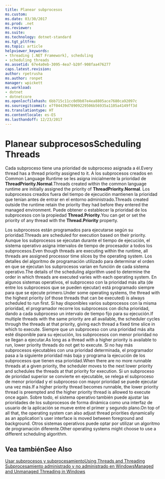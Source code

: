 ```yaml
---
title: Planear subprocesos
ms.custom: 
ms.date: 03/30/2017
ms.prod: .net
ms.reviewer: 
ms.suite: 
ms.technology: dotnet-standard
ms.tgt_pltfrm: 
ms.topic: article
helpviewer_keywords:
- threading [.NET Framework], scheduling
- scheduling threads
ms.assetid: 67e4a0eb-3095-4ea7-b20f-908faa476277
caps.latest.revision: 
author: rpetrusha
ms.author: ronpet
manager: wpickett
ms.workload:
- dotnet
- dotnetcore
ms.openlocfilehash: 6bb715c11cc0d9b07e4ea8805ace7680ca92097c
ms.sourcegitcommit: e7f04439d78909229506b56935a1105a4149ff3d
ms.translationtype: HT
ms.contentlocale: es-ES
ms.lasthandoff: 12/23/2017
---
```

# <a name="scheduling-threads"></a><span data-ttu-id="7a7bb-102">Planear subprocesos</span><span class="sxs-lookup"><span data-stu-id="7a7bb-102">Scheduling Threads</span></span>
<span data-ttu-id="7a7bb-103">Cada subproceso tiene una prioridad de subproceso asignada a él.</span><span class="sxs-lookup"><span data-stu-id="7a7bb-103">Every thread has a thread priority assigned to it.</span></span> <span data-ttu-id="7a7bb-104">A los subprocesos creados en Common Language Runtime se les asigna inicialmente la prioridad de **ThreadPriority.Normal**.</span><span class="sxs-lookup"><span data-stu-id="7a7bb-104">Threads created within the common language runtime are initially assigned the priority of **ThreadPriority.Normal**.</span></span> <span data-ttu-id="7a7bb-105">Los subprocesos creados fuera del tiempo de ejecución mantienen la prioridad que tenían antes de entrar en el entorno administrado.</span><span class="sxs-lookup"><span data-stu-id="7a7bb-105">Threads created outside the runtime retain the priority they had before they entered the managed environment.</span></span> <span data-ttu-id="7a7bb-106">Puede obtener o establecer la prioridad de los subprocesos con la propiedad **Thread.Priority**.</span><span class="sxs-lookup"><span data-stu-id="7a7bb-106">You can get or set the priority of any thread with the **Thread.Priority** property.</span></span>  
  
 <span data-ttu-id="7a7bb-107">Los subprocesos están programados para ejecutarse según su prioridad.</span><span class="sxs-lookup"><span data-stu-id="7a7bb-107">Threads are scheduled for execution based on their priority.</span></span> <span data-ttu-id="7a7bb-108">Aunque los subprocesos se ejecutan durante el tiempo de ejecución, el sistema operativo asigna intervalos de tiempo de procesador a todos los subprocesos.</span><span class="sxs-lookup"><span data-stu-id="7a7bb-108">Even though threads are executing within the runtime, all threads are assigned processor time slices by the operating system.</span></span> <span data-ttu-id="7a7bb-109">Los detalles del algoritmo de programación utilizado para determinar el orden en que se ejecutan los subprocesos varían en función de cada sistema operativo.</span><span class="sxs-lookup"><span data-stu-id="7a7bb-109">The details of the scheduling algorithm used to determine the order in which threads are executed varies with each operating system.</span></span> <span data-ttu-id="7a7bb-110">En algunos sistemas operativos, el subproceso con la prioridad más alta (de entre los subprocesos que se pueden ejecutar) está programado siempre para que se ejecute primero.</span><span class="sxs-lookup"><span data-stu-id="7a7bb-110">Under some operating systems, the thread with the highest priority (of those threads that can be executed) is always scheduled to run first.</span></span> <span data-ttu-id="7a7bb-111">Si hay disponibles varios subprocesos con la misma prioridad, el programador recorre los subprocesos con dicha prioridad, dando a cada subproceso un intervalo de tiempo fijo para su ejecución.</span><span class="sxs-lookup"><span data-stu-id="7a7bb-111">If multiple threads with the same priority are all available, the scheduler cycles through the threads at that priority, giving each thread a fixed time slice in which to execute.</span></span> <span data-ttu-id="7a7bb-112">Siempre que un subproceso con una prioridad más alta esté disponible para su ejecución, los subprocesos con menor prioridad no se llegan a ejecutar.</span><span class="sxs-lookup"><span data-stu-id="7a7bb-112">As long as a thread with a higher priority is available to run, lower priority threads do not get to execute.</span></span> <span data-ttu-id="7a7bb-113">Si no hay más subprocesos ejecutables con una prioridad determinada, el programador pasa a la siguiente prioridad más baja y programa la ejecución de los subprocesos que tienen esa prioridad.</span><span class="sxs-lookup"><span data-stu-id="7a7bb-113">When there are no more runnable threads at a given priority, the scheduler moves to the next lower priority and schedules the threads at that priority for execution.</span></span> <span data-ttu-id="7a7bb-114">Si un subproceso de prioridad superior se convierte en ejecutable, se relega el subproceso de menor prioridad y el subproceso con mayor prioridad se puede ejecutar una vez más.</span><span class="sxs-lookup"><span data-stu-id="7a7bb-114">If a higher priority thread becomes runnable, the lower priority thread is preempted and the higher priority thread is allowed to execute once again.</span></span> <span data-ttu-id="7a7bb-115">Sobre todo, el sistema operativo también puede ajustar las prioridades de los subprocesos de forma dinámica como una interfaz de usuario de la aplicación se mueve entre el primer y segundo plano.</span><span class="sxs-lookup"><span data-stu-id="7a7bb-115">On top of all that, the operating system can also adjust thread priorities dynamically as an application's user interface is moved between foreground and background.</span></span> <span data-ttu-id="7a7bb-116">Otros sistemas operativos puede optar por utilizar un algoritmo de programación diferente.</span><span class="sxs-lookup"><span data-stu-id="7a7bb-116">Other operating systems might choose to use a different scheduling algorithm.</span></span>  
  
## <a name="see-also"></a><span data-ttu-id="7a7bb-117">Vea también</span><span class="sxs-lookup"><span data-stu-id="7a7bb-117">See Also</span></span>  
 [<span data-ttu-id="7a7bb-118">Usar subprocesos y subprocesamiento</span><span class="sxs-lookup"><span data-stu-id="7a7bb-118">Using Threads and Threading</span></span>](../../../docs/standard/threading/using-threads-and-threading.md)  
 [<span data-ttu-id="7a7bb-119">Subprocesamiento administrado y no administrado en Windows</span><span class="sxs-lookup"><span data-stu-id="7a7bb-119">Managed and Unmanaged Threading in Windows</span></span>](../../../docs/standard/threading/managed-and-unmanaged-threading-in-windows.md)
